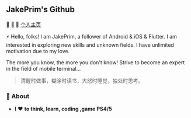 ## JakePrim's Github

👋 👋 👋 <a href="https://www.yuque.com/jakeprim">个人主页</a>

⚡ Hello, folks! 
I am JakePrim, a follower of Android & iOS & Flutter. I am interested in exploring new skills and unknown fields. I have unlimited motivation due to my love.

The more you know, the more you don't know! Strive to become an expert in the field of mobile terminal...
 
> 清醒时做事，糊涂时读书，大怒时睡觉，独处时思考。

### 🚀 About
- **I** ❤️ **to think, learn, coding ,game PS4/5**
